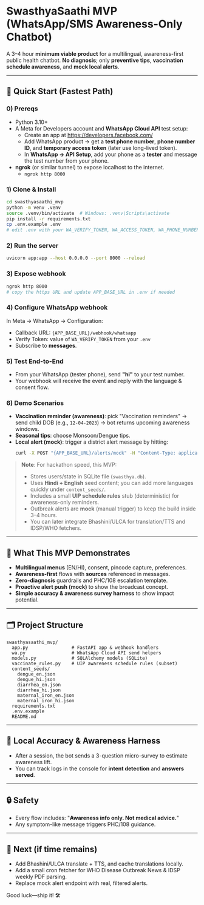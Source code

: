 # SwasthyaSaathi MVP (WhatsApp/SMS Awareness-Only Chatbot)

A 3–4 hour **minimum viable product** for a multilingual, awareness-first public health chatbot.
**No diagnosis**; only **preventive tips**, **vaccination schedule awareness**, and **mock local alerts**.

---

## 🚀 Quick Start (Fastest Path)

### 0) Prereqs
- Python 3.10+
- A Meta for Developers account and **WhatsApp Cloud API** test setup:
  - Create an app at https://developers.facebook.com/
  - Add WhatsApp product → get a **test phone number**, **phone number ID**, and **temporary access token** (later use long-lived token).
  - In **WhatsApp → API Setup**, add your phone as a **tester** and message the test number from your phone.
- **ngrok** (or similar tunnel) to expose localhost to the internet.
  - `ngrok http 8000`

### 1) Clone & Install
```bash
cd swasthyasaathi_mvp
python -m venv .venv
source .venv/bin/activate  # Windows: .venv\Scripts\activate
pip install -r requirements.txt
cp .env.example .env
# edit .env with your WA_VERIFY_TOKEN, WA_ACCESS_TOKEN, WA_PHONE_NUMBER_ID, APP_BASE_URL (ngrok URL)
```

### 2) Run the server
```bash
uvicorn app:app --host 0.0.0.0 --port 8000 --reload
```

### 3) Expose webhook
```bash
ngrok http 8000
# copy the https URL and update APP_BASE_URL in .env if needed
```

### 4) Configure WhatsApp webhook
In Meta → WhatsApp → Configuration:
- Callback URL: `{APP_BASE_URL}/webhook/whatsapp`
- Verify Token: value of `WA_VERIFY_TOKEN` from your `.env`
- Subscribe to **messages**.

### 5) Test End-to-End
- From your WhatsApp (tester phone), send **"hi"** to your test number.
- Your webhook will receive the event and reply with the language & consent flow.

### 6) Demo Scenarios
- **Vaccination reminder (awareness)**: pick "Vaccination reminders" → send child DOB (e.g., `12-04-2023`) → bot returns upcoming awareness windows.
- **Seasonal tips**: choose Monsoon/Dengue tips.
- **Local alert (mock)**: trigger a district alert message by hitting:
  ```bash
  curl -X POST "{APP_BASE_URL}/alerts/mock" -H "Content-Type: application/json" -d '{"pincode":"560001","disease":"dengue"}'
  ```

> **Note**: For hackathon speed, this MVP:
> - Stores users/state in SQLite file (`swasthya.db`).
> - Uses **Hindi + English** seed content; you can add more languages quickly under `content_seeds/`.
> - Includes a small **UIP schedule rules** stub (deterministic) for awareness-only reminders.
> - Outbreak alerts are **mock** (manual trigger) to keep the build inside 3–4 hours.
> - You can later integrate Bhashini/ULCA for translation/TTS and IDSP/WHO fetchers.

---

## 🧠 What This MVP Demonstrates
- **Multilingual menus** (EN/HI), consent, pincode capture, preferences.
- **Awareness-first** flows with **sources** referenced in messages.
- **Zero-diagnosis** guardrails and PHC/108 escalation template.
- **Proactive alert push (mock)** to show the broadcast concept.
- **Simple accuracy & awareness survey harness** to show impact potential.

---

## 🗂️ Project Structure
```
swasthyasaathi_mvp/
  app.py                # FastAPI app & webhook handlers
  wa.py                 # WhatsApp Cloud API send helpers
  models.py             # SQLAlchemy models (SQLite)
  vaccinate_rules.py    # UIP awareness schedule rules (subset)
  content_seeds/
    dengue_en.json
    dengue_hi.json
    diarrhea_en.json
    diarrhea_hi.json
    maternal_iron_en.json
    maternal_iron_hi.json
  requirements.txt
  .env.example
  README.md
```

---

## 🧪 Local Accuracy & Awareness Harness
- After a session, the bot sends a 3-question micro-survey to estimate awareness lift.
- You can track logs in the console for **intent detection** and **answers served**.

---

## 🔒 Safety
- Every flow includes: "**Awareness info only. Not medical advice.**"
- Any symptom-like message triggers PHC/108 guidance.

---

## 🧱 Next (if time remains)
- Add Bhashini/ULCA translate + TTS, and cache translations locally.
- Add a small cron fetcher for WHO Disease Outbreak News & IDSP weekly PDF parsing.
- Replace mock alert endpoint with real, filtered alerts.

Good luck—ship it! 🛠️
